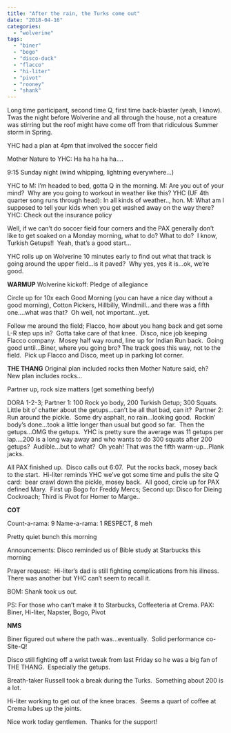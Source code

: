 ```yaml
---
title: "After the rain, the Turks come out"
date: "2018-04-16"
categories: 
  - "wolverine"
tags: 
  - "biner"
  - "bogo"
  - "disco-duck"
  - "flacco"
  - "hi-liter"
  - "pivot"
  - "rooney"
  - "shank"
---
```


Long time participant, second time Q, first time back-blaster (yeah, I know).  Twas the night before Wolverine and all through the house, not a creature was stirring but the roof might have come off from that ridiculous Summer storm in Spring.

YHC had a plan at 4pm that involved the soccer field

Mother Nature to YHC: Ha ha ha ha ha….

9:15 Sunday night (wind whipping, lightning everywhere…)

YHC to M: I’m headed to bed, gotta Q in the morning. M: Are you out of your mind?  Why are you going to workout in weather like this? YHC (UF 4th quarter song runs through head): In all kinds of weather.., hon. M: What am I supposed to tell your kids when you get washed away on the way there? YHC: Check out the insurance policy <off to bed>

Well, if we can’t do soccer field four corners and the PAX generally don’t like to get soaked on a Monday morning, what to do? What to do?  I know, Turkish Getups!!  Yeah, that’s a good start…

YHC rolls up on Wolverine 10 minutes early to find out what that track is going around the upper field…is it paved?  Why yes, yes it is…ok, we’re good.

**WARMUP** Wolverine kickoff: Pledge of allegiance

Circle up for 10x each Good Morning (you can have a nice day without a good morning), Cotton Pickers, Hillbilly, Windmill…and there was a fifth one….what was that?  Oh well, not important…yet.

Follow me around the field; Flacco, how about you hang back and get some L-R step ups in?  Gotta take care of that knee.  Disco, nice job keeping Flacco company.  Mosey half way round, line up for Indian Run back.  Going good until…Biner, where you going bro? The track goes this way, not to the field.  Pick up Flacco and Disco, meet up in parking lot corner.

**THE THANG** Original plan included rocks then Mother Nature said, eh?  New plan includes rocks…

Partner up, rock size matters (get something beefy)

DORA 1-2-3; Partner 1: 100 Rock yo body, 200 Turkish Getup; 300 Squats.  Little bit o’ chatter about the getups…can’t be all that bad, can it?  Partner 2: Run around the pickle.  Some dry asphalt, no rain…looking good.  Rockin’ body’s done…took a little longer than usual but good so far.  Then the getups…OMG the getups.  YHC is pretty sure the average was 11 getups per lap….200 is a long way away and who wants to do 300 squats after 200 getups?  Audible…but to what?  Oh yeah! That was the fifth warm-up…Plank jacks.

All PAX finished up.  Disco calls out 6:07.  Put the rocks back, mosey back to the start.  Hi-liter reminds YHC we’ve got some time and pulls the site Q card:  bear crawl down the pickle, mosey back.  All good, circle up for PAX defined Mary.  First up Bogo for Freddy Mercs; Second up: Disco for Dieing Cockroach; Third is Pivot for Homer to Marge..

**COT**

Count-a-rama: 9 Name-a-rama: 1 RESPECT, 8 meh

Pretty quiet bunch this morning

Announcements: Disco reminded us of Bible study at Starbucks this morning

Prayer request:  Hi-liter’s dad is still fighting complications from his illness.  There was another but YHC can’t seem to recall it.

BOM: Shank took us out.

PS: For those who can’t make it to Starbucks, Coffeeteria at Crema. PAX: Biner, Hi-liter, Napster, Bogo, Pivot

**NMS**

Biner figured out where the path was...eventually.  Solid performance co-Site-Q!

Disco still fighting off a wrist tweak from last Friday so he was a big fan of THE THANG.  Especially the getups.

Breath-taker Russell took a break during the Turks.  Something about 200 is a lot.

Hi-liter working to get out of the knee braces.  Seems a quart of coffee at Crema lubes up the joints.

Nice work today gentlemen.  Thanks for the support!
